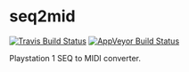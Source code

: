 seq2mid
=======
[![Travis Build Status](https://travis-ci.com/loveemu/seq2mid.svg?branch=master)](https://travis-ci.com/loveemu/seq2mid) [![AppVeyor Build Status](https://ci.appveyor.com/api/projects/status/2x5qv3dmnsgqac4e/branch/master?svg=true)](https://ci.appveyor.com/project/loveemu/seq2mid/branch/master)

Playstation 1 SEQ to MIDI converter.
